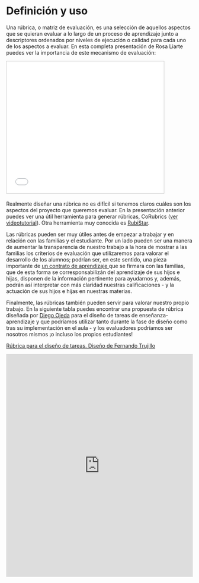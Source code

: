 
# Definición y uso

Una rúbrica, o matriz de evaluación, es una selección de aquellos aspectos que se quieran evaluar a lo largo de un proceso de aprendizaje junto a descriptores ordenados por niveles de ejecución o calidad para cada uno de los aspectos a evaluar. En esta completa presentación de Rosa Liarte puedes ver la importancia de este mecanismo de evaluación:

<iframe width="425" height="355" style="border: 1px solid #CCC; border-width: 1px; margin-bottom: 5px; max-width: 100%;" src="//www.slideshare.net/slideshow/embed_code/key/4MYByTKGY1fdyI" frameborder="0" marginwidth="0" marginheight="0" scrolling="no" allowfullscreen=""></iframe>

Realmente diseñar una rúbrica no es difícil si tenemos claros cuáles son los aspectos del proyecto que queremos evaluar. En la presentación anterior puedes ver una útil herramienta para generar rúbricas, CoRubrics ([ver videotutorial](https://www.youtube.com/watch?v=mBj-mREYYVc)). Otra herramienta muy conocida es [RubiStar](http://rubistar.4teachers.org/).

Las rúbricas pueden ser muy útiles antes de empezar a trabajar y en relación con las familias y el estudiante. Por un lado pueden ser una manera de aumentar la transparencia de nuestro trabajo a la hora de mostrar a las familias los criterios de evaluación que utilizaremos para valorar el desarrollo de los alumnos; podrían ser, en este sentido, una pieza importante de [un contrato de aprendizaje ](http://www.scribd.com/doc/44578198/Contrato-de-Aprendizaje-con-la-famillia)que se firmara con las familias, que de esta forma se corresponsabilizán del aprendizaje de sus hijos e hijas, disponen de la información pertinente para ayudarnos y, además, podrán así interpretar con más claridad nuestras calificaciones - y la actuación de sus hijos e hijas en nuestras materias.

Finalmente, las rúbricas también pueden servir para valorar nuestro propio trabajo. En la siguiente tabla puedes encontrar una propuesta de rúbrica diseñada por [Diego Ojeda](https://twitter.com/interele) para el diseño de tareas de enseñanza-aprendizaje y que podríamos utilizar tanto durante la fase de diseño como tras su implementación en el aula - y los evaluadores podríamos ser nosotros mismos ¡o incluso los propios estudiantes!

[Rúbrica para el diseño de tareas. Diseño de Fernando Trujillo](https://www.scribd.com/doc/47688739/Rubrica-para-el-diseno-de-tareas)

[<iframe id="doc_56084" width="100%" height="600" src="http://www.scribd.com/embeds/47688739/content?start_page=1&amp;view_mode=scroll&amp;access_key=key-zdln5mel7j791kn7lao" frameborder="0" scrolling="no" data-auto-height="false" data-aspect-ratio="1.41666666666667"></iframe>](https://www.scribd.com/doc/47688739/Rubrica-para-el-diseno-de-tareas)
